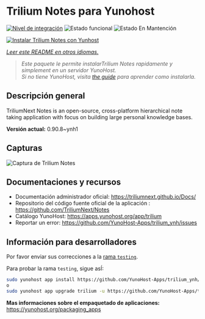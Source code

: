 <!--
Este archivo README esta generado automaticamente<https://github.com/YunoHost/apps/tree/master/tools/readme_generator>
No se debe editar a mano.
-->

# Trilium Notes para Yunohost

[![Nivel de integración](https://apps.yunohost.org/badge/integration/trilium)](https://ci-apps.yunohost.org/ci/apps/trilium/)
![Estado funcional](https://apps.yunohost.org/badge/state/trilium)
![Estado En Mantención](https://apps.yunohost.org/badge/maintained/trilium)

[![Instalar Trilium Notes con Yunhost](https://install-app.yunohost.org/install-with-yunohost.svg)](https://install-app.yunohost.org/?app=trilium)

*[Leer este README en otros idiomas.](./ALL_README.md)*

> *Este paquete le permite instalarTrilium Notes rapidamente y simplement en un servidor YunoHost.*  
> *Si no tiene YunoHost, visita [the guide](https://yunohost.org/install) para aprender como instalarla.*

## Descripción general

TriliumNext Notes is an open-source, cross-platform hierarchical note taking application with focus on building large personal knowledge bases.

**Versión actual:** 0.90.8~ynh1

## Capturas

![Captura de Trilium Notes](./doc/screenshots/screenshot.png)

## Documentaciones y recursos

- Documentación administrador oficial: <https://triliumnext.github.io/Docs/>
- Repositorio del código fuente oficial de la aplicación : <https://github.com/TriliumNext/Notes>
- Catálogo YunoHost: <https://apps.yunohost.org/app/trilium>
- Reportar un error: <https://github.com/YunoHost-Apps/trilium_ynh/issues>

## Información para desarrolladores

Por favor enviar sus correcciones a la [rama `testing`](https://github.com/YunoHost-Apps/trilium_ynh/tree/testing).

Para probar la rama `testing`, sigue asÍ:

```bash
sudo yunohost app install https://github.com/YunoHost-Apps/trilium_ynh/tree/testing --debug
o
sudo yunohost app upgrade trilium -u https://github.com/YunoHost-Apps/trilium_ynh/tree/testing --debug
```

**Mas informaciones sobre el empaquetado de aplicaciones:** <https://yunohost.org/packaging_apps>

